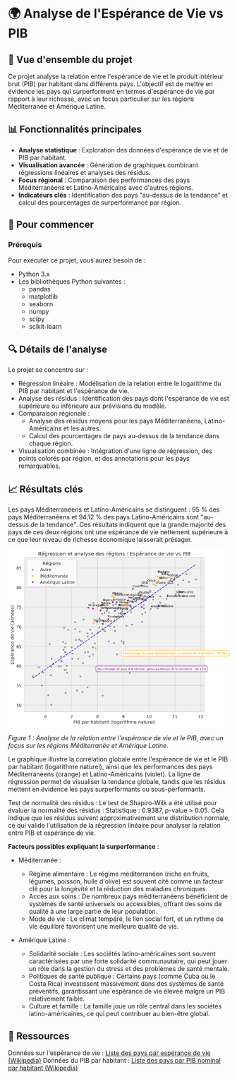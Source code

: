 # 🌍 Analyse de l'Espérance de Vie vs PIB

## 📝 Vue d'ensemble du projet

Ce projet analyse la relation entre l'espérance de vie et le produit intérieur brut (PIB) par habitant dans différents pays. 
L'objectif est de mettre en évidence les pays qui surperforment en termes d'espérance de vie par rapport à leur richesse, avec un focus particulier sur les régions Méditerranée et Amérique Latine.

## 📊 Fonctionnalités principales

- **Analyse statistique** : Exploration des données d'espérance de vie et de PIB par habitant.
- **Visualisation avancée** : Génération de graphiques combinant régressions linéaires et analyses des résidus.
- **Focus régional** : Comparaison des performances des pays Méditerranéens et Latino-Américains avec d'autres régions.
- **Indicateurs clés** : Identification des pays "au-dessus de la tendance" et calcul des pourcentages de surperformance par région.

## 🚀 Pour commencer

### Prérequis

Pour exécuter ce projet, vous aurez besoin de :

- Python 3.x
- Les bibliothèques Python suivantes :
  - pandas
  - matplotlib
  - seaborn
  - numpy
  - scipy
  - scikit-learn

##  🔍 Détails de l'analyse

Le projet se concentre sur :

- Régression linéaire : Modélisation de la relation entre le logarithme du PIB par habitant et l'espérance de vie.
- Analyse des résidus : Identification des pays dont l'espérance de vie est supérieure ou inférieure aux prévisions du modèle.
- Comparaison régionale :
  - Analyse des résidus moyens pour les pays Méditerranéens, Latino-Américains et les autres.
  - Calcul des pourcentages de pays au-dessus de la tendance dans chaque région.
- Visualisation combinée : Intégration d'une ligne de régression, des points colorés par région, et des annotations pour les pays remarquables.

## 📈 Résultats clés

Les pays Méditerranéens et Latino-Américains se distinguent :
95 % des pays Méditerranéens et 94,12 % des pays Latino-Américains sont "au-dessus de la tendance".
Ces résultats indiquent que la grande majorité des pays de ces deux régions ont une espérance de vie nettement supérieure à ce que leur niveau de richesse économique laisserait présager.

![Espérance de vie vs PIB](esperance_vie_vs_pib_mediterranee_amerique_latine.png)

*Figure 1 : Analyse de la relation entre l'espérance de vie et le PIB, avec un focus sur les régions Méditerranée et Amérique Latine.*

Le graphique illustre la corrélation globale entre l'espérance de vie et le PIB par habitant (logarithme naturel), ainsi que les performances des pays Méditerranéens (orange) et Latino-Américains (violet).
La ligne de régression permet de visualiser la tendance globale, tandis que les résidus mettent en évidence les pays surperformants ou sous-performants.

Test de normalité des résidus :
Le test de Shapiro-Wilk a été utilisé pour évaluer la normalité des résidus :
Statistique : 0.9387, p-value > 0.05.
Cela indique que les résidus suivent approximativement une distribution normale, ce qui valide l'utilisation de la régression linéaire pour analyser la relation entre PIB et espérance de vie.

**Facteurs possibles expliquant la surperformance** :

- Méditerranée :

  - Régime alimentaire : Le régime méditerranéen (riche en fruits, légumes, poisson, huile d'olive) est souvent cité comme un facteur clé pour la longévité et la réduction des maladies chroniques.
  - Accès aux soins : De nombreux pays méditerranéens bénéficient de systèmes de santé universels ou accessibles, offrant des soins de qualité à une large partie de leur population.
  - Mode de vie : Le climat tempéré, le lien social fort, et un rythme de vie équilibré favorisent une meilleure qualité de vie.

- Amérique Latine :

  - Solidarité sociale : Les sociétés latino-américaines sont souvent caractérisées par une forte solidarité communautaire, qui peut jouer un rôle dans la gestion du stress et des problèmes de santé mentale.
  - Politiques de santé publique : Certains pays (comme Cuba ou le Costa Rica) investissent massivement dans des systèmes de santé préventifs, garantissant une espérance de vie élevée malgré un PIB relativement faible.
  - Culture et famille : La famille joue un rôle central dans les sociétés latino-américaines, ce qui peut contribuer au bien-être global.


## 🔗 Ressources
Données sur l'espérance de vie : [Liste des pays par espérance de vie (Wikipedia)](https://fr.wikipedia.org/wiki/Liste_des_pays_par_esp%C3%A9rance_de_vie)
Données du PIB par habitant : [Liste des pays par PIB nominal par habitant (Wikipedia)](https://fr.wikipedia.org/wiki/Liste_des_pays_par_PIB_nominal_par_habitant)

